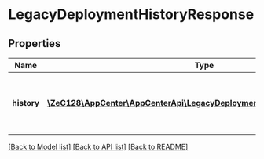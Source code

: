 # LegacyDeploymentHistoryResponse

## Properties
Name | Type | Description | Notes
------------ | ------------- | ------------- | -------------
**history** | [**\ZeC128\AppCenter\AppCenterApi\LegacyDeploymentHistoryResponseHistory[]**](LegacyDeploymentHistoryResponseHistory.md) | Array containing the deployment&#39;s package history. | [optional] 

[[Back to Model list]](../README.md#documentation-for-models) [[Back to API list]](../README.md#documentation-for-api-endpoints) [[Back to README]](../README.md)


